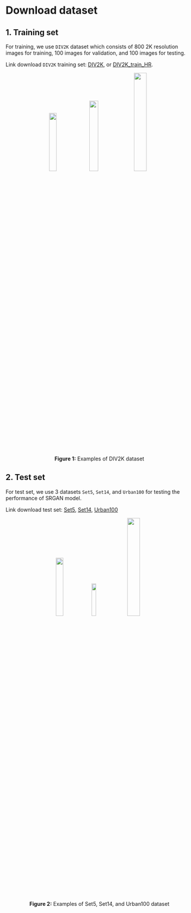 # Download dataset
## 1. Training set
For training, we use `DIV2K` dataset which consists of 800 2K resolution images for training, 100 images for validation, and 100 images for testing.

Link download `DIV2K` training set: [DIV2K](https://data.vision.ee.ethz.ch/cvl/DIV2K/), or [DIV2K_train_HR](http://data.vision.ee.ethz.ch/cvl/DIV2K/DIV2K_train_HR.zip).

<div align="center">
  <img src="https://user-images.githubusercontent.com/83662223/179549841-d6af3432-aec7-4aa5-aba4-990c1c47b189.png" width="20%" height="20%" />
  <img src="https://user-images.githubusercontent.com/83662223/179551311-fe9e0da3-1121-4ba0-88fb-e90856e4faab.png" width="22%" height="22%" />
  <img src="https://user-images.githubusercontent.com/83662223/179551673-bcd1d20a-6524-452d-b4e6-7cee2339172b.png" width="26%" height="26%" />
</div>

<p align="center">
    <strong>Figure 1:</strong> Examples of DIV2K dataset
</p>

## 2. Test set
For test set, we use 3 datasets `Set5`, `Set14`, and `Urban100` for testing the performance of SRGAN model.

Link download test set: [Set5](https://uofi.box.com/shared/static/kfahv87nfe8ax910l85dksyl2q212voc.ziphttp://people.rennes.inria.fr/Aline.Roumy/results/SR_BMVC12.html), [Set14](https://uofi.box.com/shared/static/igsnfieh4lz68l926l8xbklwsnnk8we9.zip), [Urban100](https://uofi.box.com/shared/static/65upg43jjd0a4cwsiqgl6o6ixube6klm.zip)

<div align="center">
  <img src="https://user-images.githubusercontent.com/83662223/179556191-3ec8602d-9137-4a60-9d28-90b04e75279c.png" width="20%" height="20%" />
  <img src="https://user-images.githubusercontent.com/83662223/179556310-4c01f122-c31b-4707-85e4-452be299dc8e.png" width="15%" height="15%" />
  <img src="https://user-images.githubusercontent.com/83662223/179556400-cc9589f8-3ce3-40e1-8398-f6e4ad941818.png" width="26%" height="26%" />
</div>
<p align="center">
    <strong>Figure 2:</strong> Examples of Set5, Set14, and Urban100 dataset
</p>
